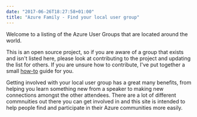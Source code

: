 ```yaml
---
date: "2017-06-26T18:27:58+01:00"
title: "Azure Family - Find your local user group"
---
```


Welcome to a listing of the Azure User Groups that are located around the world.  

This is an open source project, so if you are aware of a group that exists and isn't listed here, please look at contributing to the project and updating the list for others.  If you are unsure how to contribute, I've put together a small [how-to](/how-to) guide for you. 

Getting involved with your local user group has a great many benefits, from helping you learn something new from a speaker to making new connections amongst the other attendees.  There are a lot of different commnuities out there you can get involved in and this site is intended to help people find and participate in their Azure communities more easily. 
